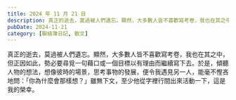 ```yaml
---
title: 2024 年 11 月 21 日
description: 真正的逝去，莫過被人們遺忘。顯然，大多數人皆不喜歡寫考卷，我也在其之中，但正因如此，勢必要尋覓一句藉口或一個目標以有理由而繼續寫下去。於是，傾聽人物的想法，想像彼時的場景，思考事物的發展，便令我遇見另……
pubDate: 2024-11-21
category: [聯絡簿日記, 散文]
---
```


真正的逝去，莫過被人們遺忘。顯然，大多數人皆不喜歡寫考卷，我也在其之中，但正因如此，勢必要尋覓一句藉口或一個目標以有理由而繼續寫下去。於是，傾聽人物的想法，想像彼時的場景，思考事物的發展，便令我遇見另一人，能毫不慳吝地問：「你為什麼會那樣想？」雖無下文，至少他從字裡行間出來活動一下，這是我的榮幸。
